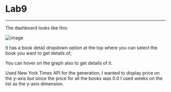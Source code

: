 # Lab9
---
The dashboard looks like this:

![image](https://user-images.githubusercontent.com/100991200/234472793-ca832d62-7a48-4d22-b268-6633fd3763cd.png)

It has a book detail dropdown option at the top where you can select the book you want to get details of;

You can hover on the graph also to get details of it.

Used New York Times API for the generation, I wanted to display price on the y-axis but since the price for all the books was 0.0 I used weeks on the list as the y-axis dimension.

